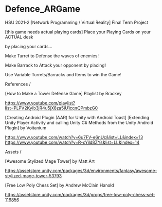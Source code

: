 # Defence_ARGame
HSU 2021-2 [Network Programming / Virtual Reality] Final Term Project


[this game needs actual playing cards]
Place your Playing Cards on your ACTUAL desk

by placing your cards...

Make Turret to Defense the waves of enemies!

Make Barrack to Attack your opponent by placing!


Use Variable Turrets/Barracks and Items to win the Game!


References /

[How to Make a Tower Defense Game] Playlist by Brackey

https://www.youtube.com/playlist?list=PLPV2KyIb3jR4u5jX8za5iU1cqnQPmbzG0


[Creating Android Plugin (AAR) for Unity with Android Toast]
[Extending Unity Player Activity and calling Unity C# Methods from the Unity Android Plugin] by Voitanium

https://www.youtube.com/watch?v=6u7FV-e6nUc&list=LL&index=13
https://www.youtube.com/watch?v=R-cYild8ZYs&list=LL&index=14


Assets /

[Awesome Stylized Mage Tower] by Matt Art

https://assetstore.unity.com/packages/3d/environments/fantasy/awesome-stylized-mage-tower-53793


[Free Low Poly Chess Set] by Andrew McClain Hanold

https://assetstore.unity.com/packages/3d/props/free-low-poly-chess-set-116856
